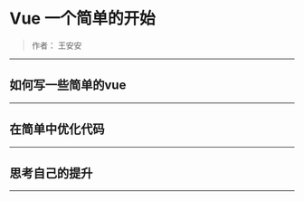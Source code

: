 # Vue 一个简单的开始

> 作者： 王安安




----

## 如何写一些简单的vue




----

## 在简单中优化代码






----

## 思考自己的提升




----

